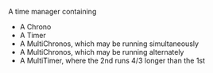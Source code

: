 A time manager containing

- A Chrono
- A Timer
- A MultiChronos, which may be running simultaneously
- A MultiChronos, which may be running alternately
- A MultiTimer, where the 2nd runs 4/3 longer than the 1st

